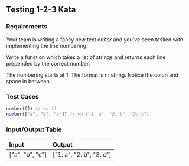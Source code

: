 ## Testing 1-2-3 Kata

### Requirements 

Your team is writing a fancy new text editor and you've been tasked with implementing the line numbering.

Write a function which takes a list of strings and returns each line prepended by the correct number.

The numbering starts at 1. The format is n: string. Notice the colon and space in between.

### Test Cases

```JavaScript
number([]) // => []
number(["a", "b", "c"]) // => ["1: a", "2: b", "3: c"]
```

### Input/Output Table

| Input                                          | Output |
| :--------------------------------------------- | :----- |
| ["a", "b", "c"]    |  ["1: a", "2: b", "3: c"]   |              





